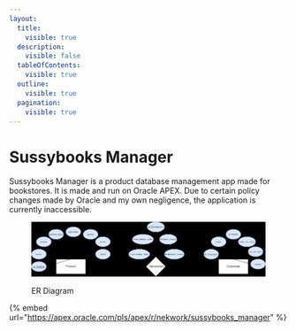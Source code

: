 ```yaml
---
layout:
  title:
    visible: true
  description:
    visible: false
  tableOfContents:
    visible: true
  outline:
    visible: true
  pagination:
    visible: true
---
```


# Sussybooks Manager

Sussybooks Manager is a product database management app made for bookstores. It is made and run on Oracle APEX. Due to certain policy changes made by Oracle and my own negligence, the application is currently inaccessible.

<figure><img src="../.gitbook/assets/image (1).png" alt=""><figcaption><p>ER Diagram</p></figcaption></figure>

{% embed url="https://apex.oracle.com/pls/apex/r/nekwork/sussybooks_manager" %}
